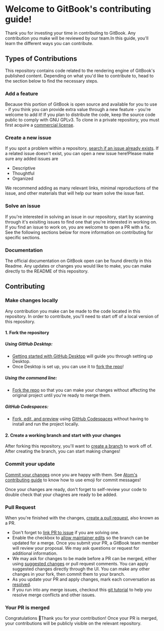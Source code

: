 # Welcome to GitBook's contributing guide!

Thank you for investing your time in contributing to GitBook. Any contribution you make will be reviewed by our team.In this guide, you'll learn the different ways you can contribute.

## Types of Contributions

This repository contains code related to the rendering engine of GitBook's published content. Depending on what you'd like to contribute to, head to the section below to find the necessary steps.

### Add a feature

Because this portion of GitBook is open source and available for you to use - if you think you can provide extra value through a new feature - you're welcome to add it! If you plan to distribute the code, keep the source code public to comply with GNU GPLv3. To clone in a private repository, you must first acquire a [commercial license](https://www.gitbook.com/pricing).

### Create a new issue

If you spot a problem within a repository, [search if an issue already exists](https://docs.github.com/en/github/searching-for-information-on-github/searching-on-github/searching-issues-and-pull-requests#search-by-the-title-body-or-comments). If a related issue doesn't exist, you can open a new issue here!Please make sure any added issues are

-   Descriptive
-   Thoughtful
-   Organized

We recommend adding as many relevant links, minimal reproductions of the issue, and other materials that will help our team solve the issue fast.

### Solve an issue

If you're interested in solving an issue in our repository, start by scanning through it's exisiting issues to find one that you're interested in working on. If you find an issue to work on, you are welcome to open a PR with a fix. See the following sections below for more information on contributing for specific sections.

### Documentation

The official documentation on GitBook open can be found directly in this Readme. Any updates or changes you would like to make, you can make directly to the README of this repository.

## Contributing

### Make changes locally

Any contribution you make can be made to the code located in this repository. In order to contribute, you'll need to start off of a local version of this repository.

#### 1. Fork the repository

##### Using GitHub Desktop:

-   [Getting started with GitHub Desktop](https://docs.github.com/en/desktop/installing-and-configuring-github-desktop/getting-started-with-github-desktop) will guide you through setting up Desktop.
-   Once Desktop is set up, you can use it to [fork the repo](https://docs.github.com/en/desktop/contributing-and-collaborating-using-github-desktop/cloning-and-forking-repositories-from-github-desktop)!

##### Using the command line:

-   [Fork the repo](https://docs.github.com/en/github/getting-started-with-github/fork-a-repo#fork-an-example-repository) so that you can make your changes without affecting the original project until you're ready to merge them.

##### GitHub Codespaces:

-   [Fork, edit, and preview](https://docs.github.com/en/free-pro-team@latest/github/developing-online-with-codespaces/creating-a-codespace) using [GitHub Codespaces](https://github.com/features/codespaces) without having to install and run the project locally.

#### 2. Create a working branch and start with your changes

After forking this repository, you'll want to [create a branch](https://docs.github.com/en/issues/tracking-your-work-with-issues/creating-a-branch-for-an-issue) to work off of. After creating the branch, you can start making changes!

### Commit your update

[Commit your changes](https://github.com/git-guides/git-commit) once you are happy with them. See [Atom's contributing guide](https://github.com/atom/atom/blob/master/CONTRIBUTING.md#git-commit-messages) to know how to use emoji for commit messages!

Once your changes are ready, don't forget to self-review your code to double check that your chagnes are ready to be added.

### Pull Request

When you're finished with the changes, [create a pull request](https://docs.github.com/en/pull-requests/collaborating-with-pull-requests/proposing-changes-to-your-work-with-pull-requests/creating-a-pull-request), also known as a PR.

-   Don't forget to [link PR to issue](https://docs.github.com/en/issues/tracking-your-work-with-issues/linking-a-pull-request-to-an-issue) if you are solving one.
-   Enable the checkbox to [allow maintainer edits](https://docs.github.com/en/github/collaborating-with-issues-and-pull-requests/allowing-changes-to-a-pull-request-branch-created-from-a-fork) so the branch can be updated for a merge. Once you submit your PR, a GitBook team member will review your proposal. We may ask questions or request for additional information.
-   We may ask for changes to be made before a PR can be merged, either using [suggested changes](https://docs.github.com/en/github/collaborating-with-issues-and-pull-requests/incorporating-feedback-in-your-pull-request) or pull request comments. You can apply suggested changes directly through the UI. You can make any other changes in your fork, then commit them to your branch.
-   As you update your PR and apply changes, mark each conversation as [resolved](https://docs.github.com/en/github/collaborating-with-issues-and-pull-requests/commenting-on-a-pull-request#resolving-conversations).
-   If you run into any merge issues, checkout this [git tutorial](https://lab.github.com/githubtraining/managing-merge-conflicts) to help you resolve merge conflicts and other issues.

### Your PR is merged

Congratulations 🎉Thank you for your contribution! Once your PR is merged, your contributions will be publicly visible on the relevant repository.
